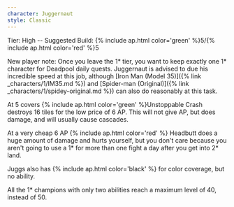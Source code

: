```yaml
---
character: Juggernaut
style: Classic
---
```

Tier: High -- Suggested Build: {% include ap.html color='green' %}5/{% include ap.html color='red' %}5

New player note: Once you leave the 1* tier, you want to keep exactly one 1* character for Deadpool daily quests. Juggernaut is advised to due his incredible speed at this job, although [Iron Man (Model 35)]({% link _characters/1/IM35.md %}) and [Spider-man (Original)]({% link _characters/1/spidey-original.md %}) can also do reasonably at this task. 

At 5 covers {% include ap.html color='green' %}Unstoppable Crash destroys 16 tiles for the low price of 6 AP. This will not give AP, but does damage, and will usually cause cascades.

At a very cheap 6 AP {% include ap.html color='red' %} Headbutt does a huge amount of damage and hurts yourself, but you don't care because you aren't going to use a 1* for more than one fight a day after you get into 2* land.

Juggs also has {% include ap.html color='black' %} for color coverage, but no ability.

All the 1* champions with only two abilities reach a maximum level of 40, instead of 50.